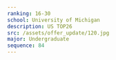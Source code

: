 ```yaml
---
ranking: 16-30
school: University of Michigan
description: US TOP26
src: /assets/offer_update/120.jpg
major: Undergraduate
sequence: 84
---
```

